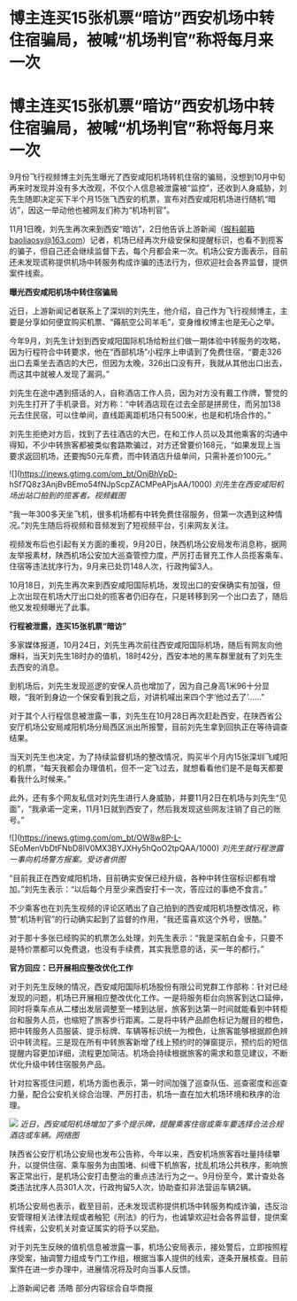 # 博主连买15张机票“暗访”西安机场中转住宿骗局，被喊“机场判官”称将每月来一次

# 博主连买15张机票“暗访”西安机场中转住宿骗局，被喊“机场判官”称将每月来一次

9月份飞行视频博主刘先生曝光了西安咸阳机场转机住宿的骗局，没想到10月中旬再来时发现并没有多大改观，不仅个人信息被泄露被“监控”，还收到人身威胁，刘先生随即决定买下半个月15张飞西安的机票，宣布对西安咸阳机场进行随机“暗访”，因这一举动他也被网友们称为“机场判官”。

11月1日晚，刘先生再次来到西安“暗访”，2日他告诉上游新闻（报料邮箱baoliaosy@163.com）记者，机场已经再次升级安保和提醒标识，也看不到揽客的骗子，但自己还会继续监督下去，每个月都会来一次。机场公安方面表示，目前还未发现谎称提供机场中转服务构成诈骗的违法行为，但欢迎社会各界监督，提供案件线索。

**曝光西安咸阳机场中转住宿骗局**

近日，上游新闻记者联系上了深圳的刘先生，他介绍，自己作为飞行视频博主，主要是分享如何便宜购买机票、“薅航空公司羊毛”，变身维权博主也是无心之举。

今年9月，刘先生计划到西安咸阳国际机场给粉丝们做一期体验中转服务的攻略，因为行程符合中转要求，他在“西部机场”小程序上申请到了免费住宿，“要走326出口去乘坐去酒店的大巴，但因为太晚，326出口没有开，我就从其他出口出去，而这其中就被人发现了漏洞。”

刘先生在途中遇到搭话的人，自称酒店工作人员，因为对方没有戴工作牌，警觉的刘先生打开了手机录音。对方称：“中转酒店现在过去全部是拼房住，而另加138元去住民宿，可以住单间，直线距离距机场只有500米，也是和机场合作的。”

刘先生拒绝对方后，找到了去往酒店的大巴，在和工作人员以及其他乘客的沟通中得知，不少中转旅客都被类似套路欺骗过，对方还曾要价168元，“如果发现上当要求返回机场，还要掏50元车费，而中转酒店升级单间，只需补差价100元。”

![](https://inews.gtimg.com/om_bt/OnjBhVpD-
hSf7Q8z3AnjBvBEmo54fNJpScpZACMPeAPjsAA/1000) _刘先生在西安咸阳机场出站口拍到的揽客者。视频截图_

“我一年300多天坐飞机，很多机场都有中转免费住宿服务，但第一次遇到这种情况。”刘先生随后将视频和音频发到了短视频平台，引来网友关注。

视频发布后也引起有关方面的重视，9月20日，陕西机场公安局发布消息称，据网友举报素材，陕西机场公安加大巡查管控力度，严厉打击冒充工作人员揽客乘车、住宿等违法扰序行为，9月来已处罚148人次，行政拘留3人。

10月18日，刘先生再次来到西安咸阳国际机场，发现出口的安保确实有加强，但上次出现在机场大厅出口处的揽客者仍旧存在，只是转移到另一个出口去了，随后他又发视频曝光了此事。

**行程被泄露，连买15张机票“暗访”**

多家媒体报道，10月24日，刘先生再次前往西安咸阳国际机场，随后有网友向他爆料，当天刘先生18时办的值机，18时42分，西安本地的黑车群里就有了刘先生去西安的消息。

到机场后，刘先生发现巡逻的安保人员也增加了，因为自己身高1米96十分显眼，“我听到身边一个保安看到我之后，对讲机喊出来四个字‘他过去了’……”

对于其个人行程信息被泄露一事，刘先生在10月28日再次赶赴西安，在陕西省公安厅机场公安局咸阳机场分局西区派出所报警，目前刘先生拿到回执正在等待调查结果。

当天刘先生也决定，为了持续监督机场的整改情况，购买半个月内15张深圳飞咸阳的机票，“每天我都会办理值机，但不一定飞过去，就想看看他们是不是每天都要看我什么时候来。”

此外，还有多个网友私信对刘先生进行人身威胁，并要11月2日在机场与刘先生“见面”，“我承诺一定来，11月1日就到西安了，然后我发现这些网友注销了自己的账号。”

![](https://inews.gtimg.com/om_bt/OW8w8P-L-
SEoMenVbDtFNbD8lV0MX3BYJXHy5hQoO2tpQAA/1000) _刘先生就行程泄露一事向机场警方报案。受访者供图_

“目前我正在西安咸阳机场，目前确实安保已经升级，各种中转住宿标识都有增加。”刘先生表示：“以后每个月至少来西安打卡一次，答应过的事绝不食言。”

不少乘客也在刘先生视频的评论区晒出了自己拍到的西安咸阳机场整改情况，称赞“机场判官”的行动确实起到了监督的作用，“我还蛮喜欢这个外号，很酷。”

对于那十多张已经购买的机票怎么处理，刘先生表示：“我是深航白金卡，只要不是特价票都可以免费退，也没有手续费，其实我愿意的话，买一年的都行。”

**官方回应：已开展相应整改优化工作**

对于刘先生反映的情况，西安咸阳国际机场股份有限公司党群工作部称：针对已经发现的问题，机场已开展相应整改优化工作。一是将服务柜台向旅客到达口延伸，同时将乘车点从二楼出发层调整至一楼到达层，旅客到达第一时间就能看到中转柜台和服务人员，也缩短了旅客步行距离。二是将中转产品颜色标记为醒目的橙色，把中转服务人员服装、提示标牌、车辆等标识统一为橙色，让旅客能够根据颜色辨识中转流程。三是现在所有中转旅客新增了线上预约时的弹窗提示，预约后的短信提醒内容更加详细，流程更加简洁。机场会持续根据旅客的需求和意见建议，不断优化升级中转住宿服务产品。

针对拉客揽住问题，机场方面也表示，第一时间加强了巡查队伍、巡查密度和巡查力量，配合公安机关综合治理、严厉打击，机场一直在加大机场环境和秩序的治理。

![](https://inews.gtimg.com/om_bt/OTuP3tOWfDXg-a5QDWC74wjPPox5tv_czKKzih6SysW_EAA/1000)
_近日，西安咸阳机场增加了多个提示牌，提醒乘客住宿或乘车要选择合法合规酒店或车辆。网络图_

陕西省公安厅机场公安局也发布公告称，今年以来，西安机场旅客吞吐量持续攀升，以提供住宿、乘车服务为由围堵、纠缠下机旅客，扰乱机场公共秩序，影响旅客正常出行，是机场公安打击整治的重点违法行为之一。9月份至今，累计查处各类违法扰序人员301人次，行政拘留5人次，协助查扣非法营运车辆2辆。

机场公安局也表示，截至目前，还未发现谎称提供机场中转服务构成诈骗，违反治安管理相关法律法规或者触犯《刑法》的行为，也诚挚欢迎社会各界监督，提供案件线索，公安机关对查证属实的将予以奖励。

对于刘先生反映的值机信息被泄露一事，机场公安局表示，接处警后，立即按照程序受案，抽调警力组成专门工作组，根据当事人提供的线索，逐条开展核查。目前案件在进一步办理中，进展情况将及时向当事人反馈。

上游新闻记者 汤皓 部分内容综合自华商报

